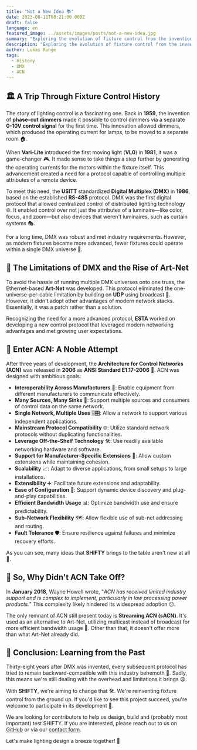 ```yaml
---
title: "Not a New Idea 📚"
date: 2023-08-11T08:21:00.000Z
draft: false
language: en
featured_image: ../assets/images/posts/not-a-new-idea.jpg
summary: "Exploring the evolution of fixture control from the invention of phase-cut dimmers to revolutionary ideas like ACN."
description: "Exploring the evolution of fixture control from the invention of phase-cut dimmers to revolutionary ideas like ACN."
author: Lukas Runge
tags: 
  - History
  - DMX
  - ACN
---
```


## 🏛️ A Trip Through Fixture Control History

The story of lighting control is a fascinating one. Back in **1959**, the invention of **phase-cut dimmers** made it possible to control dimmers via a separate **0-10V control signal** for the first time. This innovation allowed dimmers, which produced the operating current for lamps, to be moved to a separate room 🏠.

When **Vari-Lite** introduced the first moving light (**VL0**) in **1981**, it was a game-changer 🎮. It made sense to take things a step further by generating the operating currents for the motors within the fixture itself. This advancement created a need for a protocol capable of controlling multiple attributes of a remote device.

To meet this need, the **USITT** standardized **Digital Multiplex (DMX)** in **1986**, based on the established **RS-485** protocol. DMX was the first digital protocol that allowed centralized control of distributed lighting technology 🌐. It enabled control over not just the attributes of a luminaire—like color, focus, and zoom—but also devices that weren't luminaires, such as curtain systems 🎭.

For a long time, DMX was robust and met industry requirements. However, as modern fixtures became more advanced, fewer fixtures could operate within a single DMX universe 🌌.

## 🚧 The Limitations of DMX and the Rise of Art-Net

To avoid the hassle of running multiple DMX universes onto one truss, the Ethernet-based **Art-Net** was developed. This protocol eliminated the one-universe-per-cable limitation by building on **UDP** using broadcast 🚀. However, it didn't adopt other advantages of modern network stacks. Essentially, it was a patch rather than a solution.

Recognizing the need for a more advanced protocol, **ESTA** worked on developing a new control protocol that leveraged modern networking advantages and met growing user expectations.

## 🧩 Enter ACN: A Noble Attempt

After three years of development, the **Architecture for Control Networks (ACN)** was released in **2006** as **ANSI Standard E1.17-2006** 📜. ACN was designed with ambitious goals:

- **Interoperability Across Manufacturers** 🤝: Enable equipment from different manufacturers to communicate effectively.
- **Many Sources, Many Sinks** 🔄: Support multiple sources and consumers of control data on the same network.
- **Single Network, Multiple Uses** 🎚️🎛️: Allow a network to support various independent applications.
- **Mainstream Protocol Compatibility** 🌐: Utilize standard network protocols without duplicating functionalities.
- **Leverage Off-the-Shelf Technology** 🛠️: Use readily available networking hardware and software.
- **Support for Manufacturer-Specific Extensions** 🔧: Allow custom extensions while maintaining cohesion.
- **Scalability** 📈: Adapt to diverse applications, from small setups to large installations.
- **Extensibility** ➕: Facilitate future extensions and adaptability.
- **Ease of Configuration** 🔌: Support dynamic device discovery and plug-and-play capabilities.
- **Efficient Bandwidth Usage** 📊: Optimize bandwidth use and ensure predictability.
- **Sub-Network Flexibility** 🗺️: Allow flexible use of sub-net addressing and routing.
- **Fault Tolerance** 🛡️: Ensure resilience against failures and minimize recovery efforts.

As you can see, many ideas that **SHIFTY** brings to the table aren't new at all 🔄.

## 🤔 So, Why Didn't ACN Take Off?

In **January 2018**, Wayne Howell wrote, "*ACN has received limited industry support and is complex to implement, particularly in low processing power products.*" This complexity likely hindered its widespread adoption 😕.

The only remnant of ACN still present today is **Streaming ACN (sACN)**. It's used as an alternative to Art-Net, utilizing multicast instead of broadcast for more efficient bandwidth usage 📶. Other than that, it doesn't offer more than what Art-Net already did.

## 📜 Conclusion: Learning from the Past

Thirty-eight years after DMX was invented, every subsequent protocol has tried to remain backward-compatible with this industry behemoth 🦕. Sadly, this means we're still dealing with the overhead and limitations it brings 😩.

With **SHIFTY**, we're aiming to change that 🛠️. We're reinventing fixture control from the ground up. If you'd like to see this project succeed, you're welcome to participate in its development 🙌.

We are looking for contributors to help us design, build and (probably most important) test SHIFTY. If you are interested, please reach out to us on [GitHub](https://github.com/oshifty) or via our [contact form](/contact).

Let's make lighting design a breeze together! 🌈
